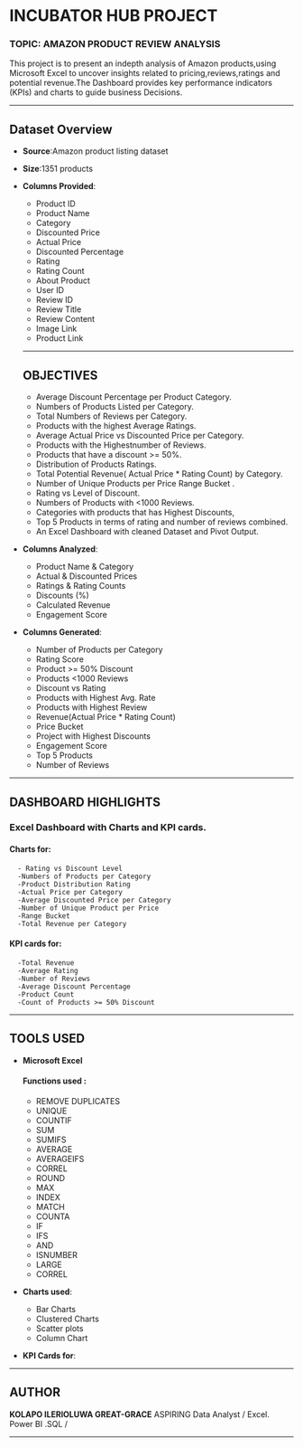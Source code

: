 # INCUBATOR HUB PROJECT
### TOPIC: AMAZON PRODUCT REVIEW ANALYSIS
This project is to present an indepth analysis of Amazon products,using Microsoft Excel to uncover insights related to pricing,reviews,ratings and potential revenue.The Dashboard provides key performance indicators (KPIs) and charts to guide business Decisions.

---

## Dataset Overview

- **Source**:Amazon product listing dataset 
- **Size**:1351 products
- **Columns Provided**:
  - Product ID
  - Product Name
  - Category
  - Discounted Price
  - Actual Price
  - Discounted Percentage
  - Rating
  - Rating Count
  - About Product
  - User ID
  - Review ID
  - Review Title
  - Review Content
  - Image Link
  - Product Link
 
  ---

  ## OBJECTIVES

  - Average Discount Percentage per Product Category.
  - Numbers of Products Listed per Category.
  - Total Numbers of Reviews per Category.
  - Products with the highest Average Ratings.
  - Average Actual Price vs Discounted Price per Category.
  - Products with the Highestnumber of Reviews.
  - Products that have a discount >= 50%.
  - Distribution of Products Ratings.
  - Total Potential Revenue( Actual Price * Rating Count) by Category.
  - Number of Unique Products per Price Range Bucket .
  - Rating vs Level of Discount.
  - Numbers of Products with <1000 Reviews.
  - Categories with products that has Highest Discounts,
  - Top 5 Products in terms of rating and number of reviews combined.
  - An Excel Dashboard with cleaned Dataset and Pivot Output.

- **Columns Analyzed**:
  - Product Name & Category
  - Actual & Discounted Prices
  - Ratings & Rating Counts
  - Discounts (%)
  - Calculated Revenue
  - Engagement Score
    
- **Columns Generated**:
  - Number of Products per Category
  - Rating Score
  - Product >= 50% Discount
  - Products <1000 Reviews
  - Discount vs Rating
  - Products with Highest Avg. Rate
  - Products with Highest Review
  - Revenue(Actual Price * Rating Count)
  - Price Bucket
  - Project with Highest Discounts
  - Engagement Score
  - Top 5 Products
  - Number of Reviews


---

  ## DASHBOARD HIGHLIGHTS

  ### Excel Dashboard with Charts and KPI cards.
  #### Charts for:
      - Rating vs Discount Level
      -Numbers of Products per Category
      -Product Distribution Rating
      -Actual Price per Category
      -Average Discounted Price per Category
      -Number of Unique Product per Price
      -Range Bucket
      -Total Revenue per Category
  #### KPI cards for:
      -Total Revenue
      -Average Rating
      -Number of Reviews
      -Average Discount Percentage
      -Product Count
      -Count of Products >= 50% Discount

---

 ## TOOLS USED

- **Microsoft Excel**
  ####  Functions used :
    - REMOVE DUPLICATES
    - UNIQUE
    - COUNTIF
    - SUM
    - SUMIFS
    - AVERAGE
    - AVERAGEIFS
    - CORREL
    - ROUND
    - MAX
    - INDEX
    - MATCH
    - COUNTA
    - IF
    - IFS
    - AND
    - ISNUMBER
    - LARGE
    - CORREL
      
 - **Charts used**:
   - Bar Charts
   - Clustered Charts
   - Scatter plots
   - Column Chart
     
 - **KPI Cards for**:     

---

## AUTHOR

**KOLAPO ILERIOLUWA GREAT-GRACE**
ASPIRING Data Analyst / Excel. Power BI .SQL /

---







 
   
